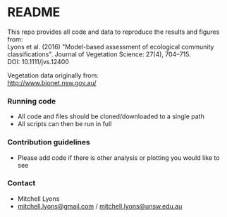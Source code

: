 # README #

This repo provides all code and data to reproduce the results and figures from:  
Lyons et al. (2016) "Model-based assessment of ecological community classifications". Journal of Vegetation Science: 27(4), 704–715.  
DOI: 10.1111/jvs.12400  

Vegetation data originally from:  
http://www.bionet.nsw.gov.au/  


### Running code ###

* All code and files should be cloned/downloaded to a single path
* All scripts can then be run in full

### Contribution guidelines ###

* Please add code if there is other analysis or plotting you would like to see

### Contact ###

* Mitchell Lyons
* mitchell.lyons@gmail.com / mitchell.lyons@unsw.edu.au